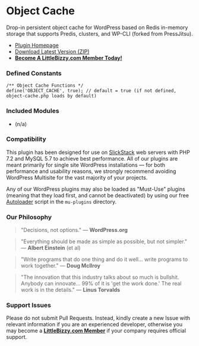 # Object Cache

Drop-in persistent object cache for WordPress based on Redis in-memory storage that supports Predis, clusters, and WP-CLI (forked from PressJitsu).

* [Plugin Homepage](https://www.littlebizzy.com/plugins/object-cache)
* [Download Latest Version (ZIP)](https://github.com/littlebizzy/object-cache/archive/v1.2.1.zip)
* [**Become A LittleBizzy.com Member Today!**](https://www.littlebizzy.com/members)

### Defined Constants

    /** Object Cache Functions */
    define('OBJECT_CACHE', true); // default = true (if not defined, object-cache.php loads by default)
    
### Included Modules

* (n/a)

### Compatibility

This plugin has been designed for use on [SlickStack](https://slickstack.io) web servers with PHP 7.2 and MySQL 5.7 to achieve best performance. All of our plugins are meant primarily for single site WordPress installations — for both performance and usability reasons, we strongly recommend avoiding WordPress Multisite for the vast majority of your projects.

Any of our WordPress plugins may also be loaded as "Must-Use" plugins (meaning that they load first, and cannot be deactivated) by using our free [Autoloader](https://github.com/littlebizzy/autoloader) script in the `mu-plugins` directory.

### Our Philosophy

> "Decisions, not options." — **WordPress.org**

> "Everything should be made as simple as possible, but not simpler." — **Albert Einstein** (et al)

> "Write programs that do one thing and do it well... write programs to work together." — **Doug McIlroy**

> "The innovation that this industry talks about so much is bullshit. Anybody can innovate... 99% of it is 'get the work done.' The real work is in the details." — **Linus Torvalds**

### Support Issues

Please do not submit Pull Requests. Instead, kindly create a new Issue with relevant information if you are an experienced developer, otherwise you may become a [**LittleBizzy.com Member**](https://www.littlebizzy.com/members) if your company requires official support.
